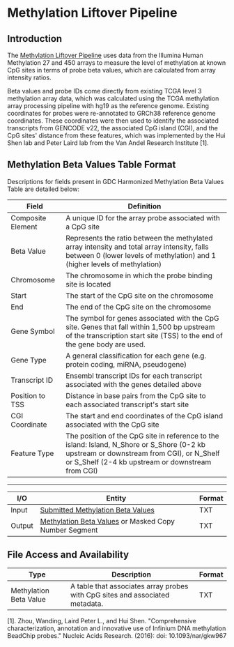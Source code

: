 # Methylation Liftover Pipeline

## Introduction

The [Methylation Liftover Pipeline](https://gdc-docs.nci.nih.gov/Data_Dictionary/viewer/#?view=table-definition-view&id=methylation_liftover_workflow) uses data from the Illumina Human Methylation 27 and 450 arrays to measure the level of methylation at known CpG sites in terms of probe beta values, which are calculated from array intensity ratios.

Beta values and probe IDs come directly from existing TCGA level 3 methylation array data, which was calculated using the TCGA methylation array processing pipeline with hg19 as the reference genome. Existing coordinates for probes were re-annotated to GRCh38 reference genome coordinates. These coordinates were then used to identify the associated transcripts from GENCODE v22, the associated CpG island (CGI), and the CpG sites' distance from these features, which was implemented by the Hui Shen lab and Peter Laird lab from the Van Andel Research Institute [1].


## Methylation Beta Values Table Format

Descriptions for fields present in GDC Harmonized Methylation Beta Values Table are detailed below:

| Field | Definition |
|---|---|
| Composite Element | A unique ID for the array probe associated with a CpG site |
| Beta Value | Represents the ratio between the methylated array intensity and total array intensity, falls between 0 (lower levels of methylation) and 1 (higher levels of methylation) |
| Chromosome | The chromosome in which the probe binding site is located |
| Start | The start of the CpG site on the chromosome |
| End | The end of the CpG site on the chromosome |
| Gene Symbol | The symbol for genes associated with the CpG site. Genes that fall within 1,500 bp upstream of the transcription start site (TSS) to the end of the gene body are used.    |
| Gene Type | A general classification for each gene (e.g. protein coding, miRNA, pseudogene) |
| Transcript ID |  Ensembl transcript IDs for each transcript associated with the genes detailed above |
| Position to TSS | Distance in base pairs from the CpG site to each associated transcript's start site  |
| CGI Coordinate | The start and end coordinates of the CpG island associated with the CpG site |
| Feature Type | The position of the CpG site in reference to the island: Island, N_Shore or S_Shore (0-2 kb upstream or downstream from CGI), or N_Shelf or S_Shelf (2-4 kb upstream or downstream from CGI) |

---
| I/O | Entity | Format |
|---|---|---|
| Input | [Submitted Methylation Beta Values](Data_Dictionary/viewer/#?view=table-definition-view&id=submitted_methylation_beta_value) |  TXT |
| Output | [Methylation Beta Values](Data_Dictionary/viewer/#?view=table-definition-view&id=methylation_beta_value) or Masked Copy Number Segment | TXT  |

## File Access and Availability

| Type | Description | Format |
|---|---|---|
| Methylation Beta Value | A table that associates array probes with CpG sites and associated metadata. |  TXT |


[1]. Zhou, Wanding, Laird Peter L., and Hui Shen. "Comprehensive characterization, annotation and innovative use of Infinium DNA methylation BeadChip probes." Nucleic Acids Research. (2016): doi: 10.1093/nar/gkw967
